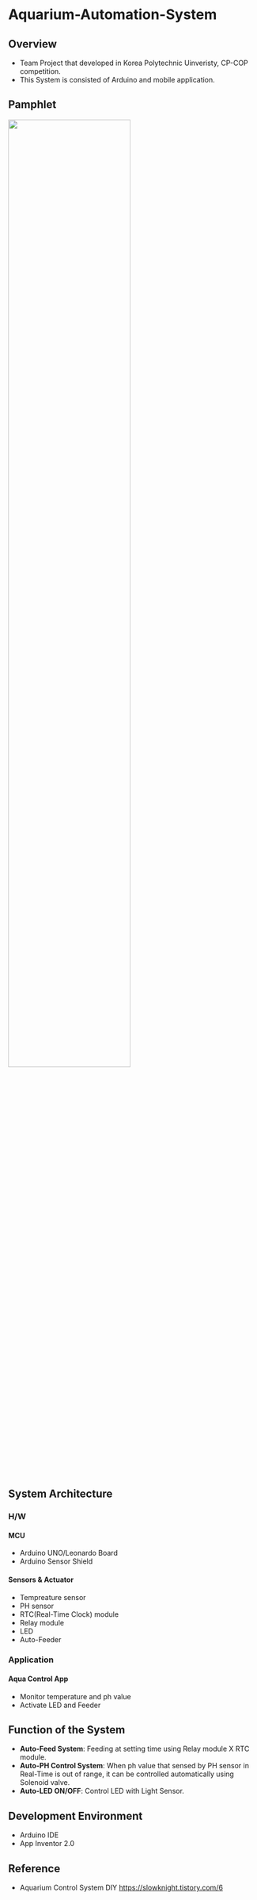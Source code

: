 # **Aquarium-Automation-System**

## **Overview**
* Team Project that developed in Korea Polytechnic Uinveristy, CP-COP competition.
* This System is consisted of Arduino and mobile application.

## **Pamphlet**
<img src="https://user-images.githubusercontent.com/48046183/103457687-af5aa400-4d44-11eb-8525-f4710b63e69f.jpg"  width="70%">

## **System Architecture**
### **H/W**

#### **MCU**
* Arduino UNO/Leonardo Board
* Arduino Sensor Shield

#### **Sensors & Actuator**
* Tempreature sensor
* PH sensor
* RTC(Real-Time Clock) module
* Relay module
* LED
* Auto-Feeder

### **Application**
#### **Aqua Control App** 
* Monitor temperature and ph value
* Activate LED and Feeder

## **Function of the System**
* **Auto-Feed System**: Feeding at setting time using Relay module X RTC module.
* **Auto-PH Control System**: When ph value that sensed by PH sensor in Real-Time is out of range, it can be controlled automatically using Solenoid valve.
* **Auto-LED ON/OFF**: Control LED with Light Sensor.

## **Development Environment**
* Arduino IDE
* App Inventor 2.0

## **Reference**
* Aquarium Control System DIY
  https://slowknight.tistory.com/6
